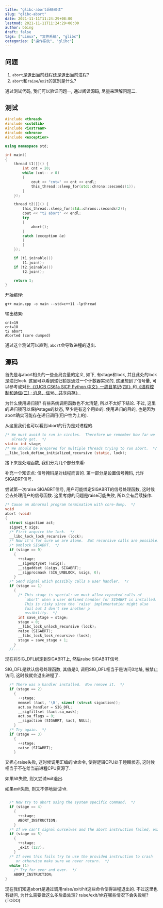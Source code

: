 ```yaml
---
title: "glibc-abort源码阅读"
slug: "glibc-abort"
date: 2021-11-11T11:24:29+08:00
lastmod: 2021-11-11T11:24:29+08:00
author: bbing
draft: false
tags: ["Linux", "文件系统", "glibc"]
categories: ["操作系统", "glibc"]
---
```


## 问题

1. `abort`是退出当前线程还是退出当前进程?
2. `abort`和`raise`/`exit`的区别是什么?

<!--more-->

通过测试代码, 我们可以验证问题一, 通过阅读源码, 尽量来理解问题二.

## 测试
```C++
#include <thread>
#include <cstdlib>
#include <iostream>
#include <chrono>
#include <exception>

using namespace std;

int main()
{
    thread t1([]() {
        int cnt = 20;
        while (cnt-- > 0)
        {
            cout << "cnt=" << cnt << endl;
            this_thread::sleep_for(std::chrono::seconds(1));
        }
    });

    thread t2([]() {
        this_thread::sleep_for(std::chrono::seconds(2));
        cout << "t2 abort" << endl;
        try
        {
            abort();
        }
        catch (exception &e)
        {
        }
    });

    if (t1.joinable())
        t1.join();
    if (t2.joinable())
        t2.join();

    return 1;
}
```
开始编译:
```Shell
g++ main.cpp -o main --std=c++11 -lpthread
```
输出结果:
```Shell
cnt=19
cnt=18
t2 abort
Aborted (core dumped)
```
通过这个测试可以直到, `abort`会导致进程的退出.

## 源码

首先是与abort相关的一些全局变量的定义, 如下, 有stage和lock, 并且此处的lock是递归lock. 这里可以看到递归锁是通过一个计数器实现的, 这里想到了信号量, 可以参考或对比[《《UCB CS61a SICP Python 中文》一周目笔记(四)》](/202109/sicp-python-read4)和[《进程控制和通信(三) · 消息、信号、共享内存》](/202105/process-ctracon3).

为什么使用递归锁? 有些系统调用函数也不太清楚, 所以不太好下结论. 不过, 这里的递归锁可以保护stage的状态, 至少是有这个用处的. 使用递归的目的, 也是因为abort确实可能存在递归调用(用户性为上的).

从这里我们也可以看到abort的行为是对进程的.
```C
/* We must avoid to run in circles.  Therefore we remember how far we
   already got.  */
static int stage;
/* We should be prepared for multiple threads trying to run abort.  */
__libc_lock_define_initialized_recursive (static, lock);
```

接下来是处理函数, 我们分为几个部分来看:

补充一个知识点: 信号掩码是对线程而言的. 第一部分是设置信号掩码, 允许SIGABRT信号.

尝试第一次raise SIGABRT信号, 用户可能绑定SIGABRT的信号处理函数, 这时候会去处理用户的信号函数. 这里考虑的问题是raise可能失败, 所以会有后续操作.
```C
/* Cause an abnormal program termination with core-dump.  */
void
abort (void)
{
  struct sigaction act;
  sigset_t sigs;
  /* First acquire the lock.  */
  __libc_lock_lock_recursive (lock);
  /* Now it's for sure we are alone.  But recursive calls are possible.  */
  /* Unblock SIGABRT.  */
  if (stage == 0)
    {
      ++stage;
      __sigemptyset (&sigs);
      __sigaddset (&sigs, SIGABRT);
      __sigprocmask (SIG_UNBLOCK, &sigs, 0);
    }
  /* Send signal which possibly calls a user handler.  */
  if (stage == 1)
    {
      /* This stage is special: we must allow repeated calls of
         `abort' when a user defined handler for SIGABRT is installed.
         This is risky since the `raise' implementation might also
         fail but I don't see another p
         ossibility.  */
      int save_stage = stage;
      stage = 0;
      __libc_lock_unlock_recursive (lock);
      raise (SIGABRT);
      __libc_lock_lock_recursive (lock);
      stage = save_stage + 1;
    }
  //...
```

现在将SIG_DFL绑定到SIGABRT上, 然后raise SIGABRT信号.

SIG_DFL是默认信号处理函数, 其值是0, 调用SIG_DFL相当于是访问0地址, 被禁止访问, 这时候就会退出进程了.
```C
  /* There was a handler installed.  Now remove it.  */
  if (stage == 2)
    {
      ++stage;
      memset (&act, '\0', sizeof (struct sigaction));
      act.sa_handler = SIG_DFL;
      __sigfillset (&act.sa_mask);
      act.sa_flags = 0;
      __sigaction (SIGABRT, &act, NULL);
    }
  /* Try again.  */
  if (stage == 3)
    {
      ++stage;
      raise (SIGABRT);
    }
```

又担心raise失败, 这时候调用汇编的hlt命令, 使得逻辑CPU处于睡眠状态, 这时候相当于不在给当前进程CPU资源了.

如果hlt失败, 则又尝试exit退出.

如果exit失败, 则又不停地尝试hlt.
```C

  /* Now try to abort using the system specific command.  */
  if (stage == 4)
    {
      ++stage;
      ABORT_INSTRUCTION;
    }
  /* If we can't signal ourselves and the abort instruction failed, exit.  */
  if (stage == 5)
    {
      ++stage;
      _exit (127);
    }
  /* If even this fails try to use the provided instruction to crash
     or otherwise make sure we never return.  */
  while (1)
    /* Try for ever and ever.  */
    ABORT_INSTRUCTION;
}
```

现在我们知道abort是通过调用raise/exit/hlt这些命令使得进程退出的. 不过这里也有疑问, 为什么需要做这么多后备处理? raise/exit/hlt在哪些情况下会失败呢? (TODO)